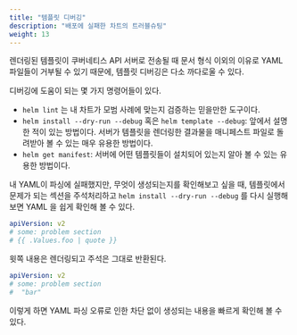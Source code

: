 ```yaml
---
title: "템플릿 디버깅"
description: "배포에 실패한 차트의 트러블슈팅"
weight: 13
---
```


렌더링된 템플릿이 쿠버네티스 API 서버로 전송될 때 문서 형식 
이외의 이유로 YAML 파일들이 거부될 수 있기 때문에,
템플릿 디버깅은 다소 까다로울 수 있다.

디버깅에 도움이 되는 몇 가지 명령어들이 있다.

- `helm lint` 는 내 차트가 모범 사례에 맞는지 검증하는 믿을만한
  도구이다.
- `helm install --dry-run --debug` 혹은 `helm template --debug`: 앞에서 설명한 적이 있는
  방법이다. 서버가 템플릿을 렌더링한 결과물을 매니페스트 파일로 돌려받아 볼 수 있는
  매우 유용한 방법이다.
- `helm get manifest`: 서버에 어떤 템플릿들이 설치되어 있는지 알아 볼 수 있는 유용한 
  방법이다.

내 YAML이 파싱에 실패했지만, 무엇이 생성되는지를 확인해보고 싶을 때,
템플릿에서 문제가 되는 섹션을 주석처리하고 `helm install --dry-run --debug` 를 다시 실행해보면
YAML 을 쉽게 확인해 볼 수 있다.

```yaml
apiVersion: v2
# some: problem section
# {{ .Values.foo | quote }}
```

윗쪽 내용은 렌더링되고 주석은 그대로 반환된다.

```yaml
apiVersion: v2
# some: problem section
#  "bar"
```

이렇게 하면 YAML 파싱 오류로 인한 차단 없이 생성되는 내용을 빠르게
확인해 볼 수 있다.
